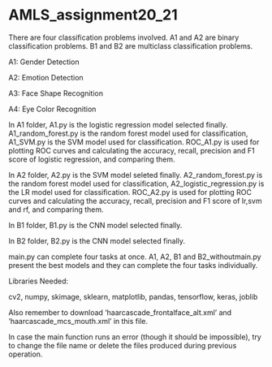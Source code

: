 # AMLS_assignment20_21

There are four classification problems involved. A1 and A2 are binary classification problems. B1 and B2 are multiclass classification problems. 

A1: Gender Detection

A2: Emotion Detection

A3: Face Shape Recognition

A4: Eye Color Recognition

In A1 folder, A1.py is the logistic regression model selected finally. A1_random_forest.py is the random forest model used for classification, A1_SVM.py is the SVM model used for classification. ROC_A1.py is used for plotting ROC curves and calculating the accuracy, recall, precision and F1 score of logistic regression, and comparing them.

In A2 folder, A2.py is the SVM model seleted finally. A2_random_forest.py is the random forest model used for classification, A2_logistic_regression.py is the LR model used for classification. ROC_A2.py is used for plotting ROC curves and calculating the accuracy, recall, precision and F1 score of lr,svm and rf, and comparing them.

In B1 folder, B1.py is the CNN model selected finally.

In B2 folder, B2.py is the CNN model selected finally.

main.py can complete four tasks at once. A1, A2, B1 and B2_withoutmain.py present the best models and they can complete the four tasks individually.

Libraries Needed:

cv2, numpy, skimage, sklearn, matplotlib, pandas, tensorflow, keras, joblib

Also remember to download ‘haarcascade_frontalface_alt.xml’ and ‘haarcascade_mcs_mouth.xml’ in this file.

In case the main function runs an error (though it should be impossible), try to change the file name or delete the files produced during previous operation.
